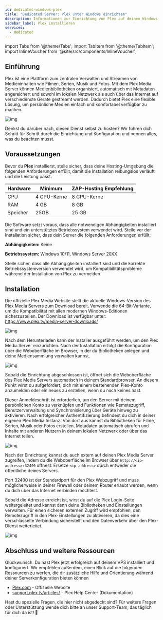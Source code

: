 ```yaml
---
id: dedicated-windows-plex
title: "Dedicated Server: Plex unter Windows einrichten"
description: Informationen zur Einrichtung von Plex auf deinem Windows Dedicated Server von ZAP-Hosting - ZAP-Hosting.com Dokumentation
sidebar_label: Plex installieren
services:
  - dedicated
---
```


import Tabs from '@theme/Tabs';
import TabItem from '@theme/TabItem';
import InlineVoucher from '@site/src/components/InlineVoucher';

## Einführung

Plex ist eine Plattform zum zentralen Verwalten und Streamen von Medieninhalten wie Filmen, Serien, Musik und Fotos. Mit dem Plex Media Server können Medienbibliotheken organisiert, automatisch mit Metadaten angereichert und sowohl im lokalen Netzwerk als auch über das Internet auf verschiedenste Geräte gestreamt werden. Dadurch bietet Plex eine flexible Lösung, um persönliche Medien einfach und komfortabel verfügbar zu machen.

![img](https://screensaver01.zap-hosting.com/index.php/s/68xdESEHimoY9Jp/preview)

Denkst du darüber nach, diesen Dienst selbst zu hosten? Wir führen dich Schritt für Schritt durch die Einrichtung und Konfiguration und nennen alles, was du beachten musst.

<InlineVoucher />



## Voraussetzungen

Bevor du **Plex** installierst, stelle sicher, dass deine Hosting-Umgebung die folgenden Anforderungen erfüllt, damit die Installation reibungslos verläuft und die Leistung passt.

| Hardware | Minimum     | ZAP-Hosting Empfehlung |
| -------- | ----------- | ---------------------- |
| CPU      | 4 CPU-Kerne | 8 CPU-Kerne            |
| RAM      | 4 GB        | 8 GB                   |
| Speicher | 25GB        | 25 GB                  |

Die Software setzt voraus, dass alle notwendigen Abhängigkeiten installiert sind und ein unterstütztes Betriebssystem verwendet wird. Stelle vor der Installation sicher, dass dein Server die folgenden Anforderungen erfüllt:

**Abhängigkeiten:** Keine

**Betriebssystem:** Windows 10/11, Windows Server 20XX

Stelle sicher, dass alle Abhängigkeiten installiert sind und die korrekte Betriebssystemversion verwendet wird, um Kompatibilitätsprobleme während der Installation von Plex zu vermeiden.



## Installation

Die offizielle Plex Media Website stellt die aktuelle Windows-Version des Plex Media Servers zum Download bereit. Verwende die 64-Bit-Variante, um die Kompatibilität mit allen modernen Windows-Editionen sicherzustellen. Der Download ist verfügbar unter: https://www.plex.tv/media-server-downloads/

![img](https://screensaver01.zap-hosting.com/index.php/s/d3b4mZsiQ4iqXrL/preview)

Nach dem Herunterladen kann der Installer ausgeführt werden, um den Plex Media Server einzurichten. Nach der Installation erfolgt die Konfiguration über die Weboberfläche im Browser, in der du Bibliotheken anlegen und deine Mediensammlung verwalten kannst.

![img](https://screensaver01.zap-hosting.com/index.php/s/5TnmMeRkdLAt2RJ/download)

Sobald die Einrichtung abgeschlossen ist, öffnet sich die Weboberfläche des Plex Media Servers automatisch in deinem Standardbrowser. An diesem Punkt wirst du aufgefordert, dich mit einem bestehenden Plex-Konto anzumelden oder ein neues zu erstellen, wenn du noch keines hast. 

Dieser Anmeldeschritt ist erforderlich, um den Server mit deinem persönlichen Konto zu verknüpfen und Funktionen wie Remotezugriff, Benutzerverwaltung und Synchronisierung über Geräte hinweg zu aktivieren. Nach erfolgreicher Authentifizierung befindest du dich in deiner eigenen Plex Media Instanz. Von dort aus kannst du Bibliotheken für Filme, Serien, Musik oder Fotos erstellen, Metadaten automatisch abrufen und Inhalte mit anderen Nutzern in deinem lokalen Netzwerk oder über das Internet teilen.

![img](https://screensaver01.zap-hosting.com/index.php/s/HmQPZGsBqxqPHmy/download)

Nach der Einrichtung kannst du auch extern auf deinen Plex Media Server zugreifen, indem du die Weboberfläche im Browser über `http://<ip-address>:32400` öffnest. Ersetze `<ip-address>` durch entweder die öffentliche deines Servers. 

Port 32400 ist der Standardport für den Plex Webzugriff und muss möglicherweise in deiner Firewall oder deinem Router erlaubt werden, wenn du dich über das Internet verbinden möchtest. 

Sobald die Adresse erreicht ist, wirst du auf die Plex Login-Seite weitergeleitet und kannst dann deine Bibliotheken und Einstellungen verwalten. Für einen sicheren externen Zugriff wird empfohlen, den Remotezugriff in den Plex-Einstellungen zu aktivieren, da dies eine verschlüsselte Verbindung sicherstellt und den Datenverkehr über den Plex-Dienst weiterleitet.

![img](https://screensaver01.zap-hosting.com/index.php/s/jfQxZ6e4BGMfen5/preview)



## Abschluss und weitere Ressourcen

Glückwunsch. Du hast Plex jetzt erfolgreich auf deinem VPS installiert und konfiguriert. Wir empfehlen außerdem, einen Blick auf die folgenden Ressourcen zu werfen, die dir zusätzliche Hilfe und Orientierung während deiner Serverkonfiguration bieten können

- [Plex.com](https://Plex.com/) - Offizielle Website
- [support.plex.tv/articles/](https://support.plex.tv/articles/) - Plex Help Center (Dokumentation)

Hast du spezielle Fragen, die hier nicht abgedeckt sind? Für weitere Fragen oder Unterstützung wende dich bitte an unser Support-Team, das täglich für dich da ist! 🙂



<InlineVoucher />